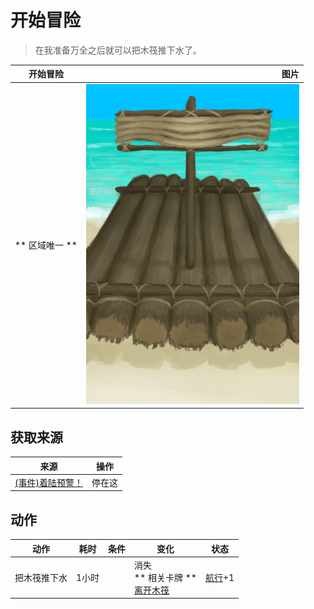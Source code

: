 # 开始冒险  
> 在我准备万全之后就可以把木筏推下水了。  
  
  开始冒险  |   图片   
 ----  |  ----:   
 ** 区域唯一 **  |  ![](Sprite/Raft.png)   
  
## 获取来源  
来源  |  操作  
----  |  ----  
[(事件)着陆预警！](Event_Raft_Atoll.md)  |  停在这  
## 动作  
动作  |  耗时  |  条件  |  变化  |  状态  
----  |  ----  |  ----  |  ----  |  ----  
把木筏推下水<br>  |  1小时  |    |  消失<br>** 相关卡牌 **<br>[离开木筏](RaftExitAtoll.md)  |  [航行](Sailed.md)+1  
